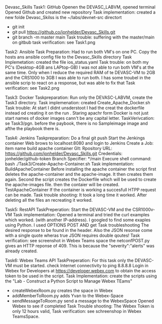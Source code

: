 Devasc_Skills
Task1: GitHub
Openen the DEVASC_LABVM, opened terminal 
Opened Github and created new repository
Task implementation:
created a new folde Devasc_Skilss is the ~/labs/devnet-src directort
- git init
- git pull https://github.co/jonhelder/Devasc_Skills.git
- git branch -m master main
Task trouble: suffering with the master/main on gitbub
task verification: see Task1.png

Task2: Ansible
Task Preparation: Had to run both VM's on one PC. Copy the hosts ans ansible config file to the Devasc_Skills directory
Task Implemetation: created the file ios_status.yaml
Task trouble: on both my PC's (Desktop-4GB ans LAPtop-GB) I was not able to run both VM's at the same time. 
Only when I reduce the required RAM of te DEVASC-VM to 2GB and the CRS1000 to 3GB I was able to run both.
I has some troubel in the ansible scrip to react on a response, but was able to fix that
Task verification: see Task2.png

Task3: Docker
Taskpreparation: Run only the DEVASC-LABVM, create the Task3 directory.
Task implemenation: created  Create_Apache_Docker.sh                    
Task trouble: At start I didnt unsderstoot I had the creat the dockerfile instead od creating it on the run . Staring apachr form Docker is not just start
names of docker images cann't be any capital letter.
TaskVerivcation: se Task3/pgn. before the paybook, there is no Sampleimage image and afthe the playbook there is.


Task4: Jenkins
Taskpreparation: 
	Do a final git push
	Start the Jenkings container
	Web brows to localhost:8080 and login to Jenkins
	Create a Job: item name build apache container
        GIt: Rpository URL: https://github.com/jonhelder/Devasc_Skills.git
	Credentials: jonhelder/github-token
	Branch Specifier: */main
	Execure shell command: bash ./Task3/Create-Apache-Container.sh 
Task implementation:
BuildApacheContainer
Before installing the apache container the script first deletes the 
apache-container and the apache-image. It then creates them again.
Second the script creates the Dockerfile which will be used to create 
the apache-images file. then  the contaier will be created.
TestApacheContainer
If the container is working a succesfull HTPP request can be made.
Task trouble shooting: It took a long time it worked. After deleting all the 
files an recreating it worked.

Task5: RestAPI
TaskPreperation: Start  the DEVASC-VM and the CSR1000v-VM
Task implementation:
Opened a terminal and tried the curl examples which worked. (with another 
IP-address). I googled to find some exaples using Python.
I used OPTIONS POST AND get
Task troubleshooting
The  desired response to be found in the header. 
Also the JSON resonse come with a single quote wheras true JSON requires double qoutes!
Task verification: see screenshot in Webex Teams space the netconfPOST.py gives an HTTP reponse of 409. This is because the "severity":"alerts" was already created.

Task6: Webex Teams API
TaskPreperation: For this task only the DEVASC-VM must be started. check Internet connectivity to ping 8.8.8.8
Login in Webex for Developers at https://developer.webex.com to obtain the access token to be used in the script.
Task Implementation: create the scripts using the "Lab - Construct a Python Script to Manage Webex TEams"
- createWebexRoom.py  creates the space in Webex
- addMemberToRoom.py adds Yvan to the Webex-Space
- sendMessageToRoom.py send a message to the WebexSpace
Opened Webex to see if completed 
Task Trouble shooting: The Webex Token is only 12 hours valid, 
Task verification: see schreenshop in Webex TeamsSpace.
